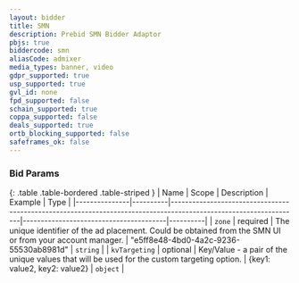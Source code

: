 ```yaml
---
layout: bidder
title: SMN
description: Prebid SMN Bidder Adaptor
pbjs: true
biddercode: smn
aliasCode: admixer
media_types: banner, video
gdpr_supported: true
usp_supported: true
gvl_id: none
fpd_supported: false
schain_supported: true
coppa_supported: false
deals_supported: true
ortb_blocking_supported: false
safeframes_ok: false
---
```


### Bid Params

{: .table .table-bordered .table-striped }
| Name          | Scope    | Description                                                                                                      | Example                                | Type     |
|---------------|----------|------------------------------------------------------------------------------------------------------------------|----------------------------------------|----------|
| `zone`        | required | The unique identifier of the ad placement. Could be obtained from the SMN UI or from your account manager. | "e5ff8e48-4bd0-4a2c-9236-55530ab8981d" | `string` |
| `kvTargeting` | optional | Key/Value - a pair of the unique values that will be used for the custom targeting option.                       | {key1: value2, key2: value2}           | `object` |
